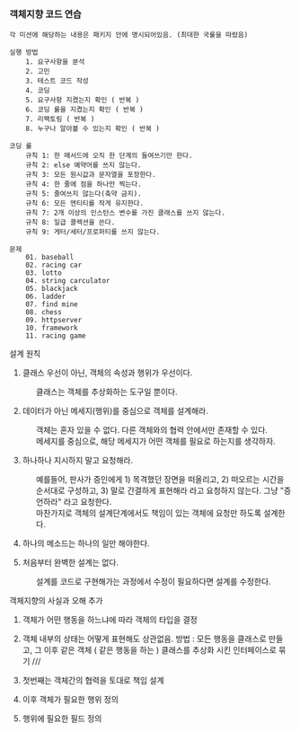 ### 객체지향 코드 연습
    각 미션에 해당하는 내용은 패키지 안에 명시되어있음. (최대한 국룰을 따랐음)
    
    실행 방법
        1. 요구사항을 분석
        2. 고민
        3. 테스트 코드 작성
        4. 코딩
        5. 요구사항 지켰는지 확인 ( 반복 )
        6. 코딩 룰을 지켰는지 확인 ( 반복 )
        7. 리팩토링 ( 반복 )
        8. 누구나 알아볼 수 있는지 확인 ( 반복 )
        
    코딩 룰
        규칙 1: 한 메서드에 오직 한 단계의 들여쓰기만 한다.
        규칙 2: else 예약어를 쓰지 않는다.
        규칙 3: 모든 원시값과 문자열을 포장한다.
        규칙 4: 한 줄에 점을 하나만 찍는다.
        규칙 5: 줄여쓰지 않는다(축약 금지).
        규칙 6: 모든 엔티티를 작게 유지한다.
        규칙 7: 2개 이상의 인스턴스 변수를 가진 클래스를 쓰지 않는다.
        규칙 8: 일급 콜렉션을 쓴다.
        규칙 9: 게터/세터/프로퍼티를 쓰지 않는다.
    
    문제
        01. baseball
        02. racing car
        03. lotto
        04. string carculator
        05. blackjack
        06. ladder
        07. find mine
        08. chess
        09. httpserver
        10. framework
        11. racing game

설계 원칙        
1. 클래스 우선이 아닌, 객체의 속성과 행위가 우선이다.
    <ul>클래스는 객체를 추상화하는 도구일 뿐이다.</ul>
    
2. 데이터가 아닌 메세지(행위)를 중심으로 객체를 설계해라.
    <ul>객체는 혼자 있을 수 없다. 다른 객체와의 협력 안에서만 존재할 수 있다.</ul>
    <ul>메세지를 중심으로, 해당 메세지가 어떤 객체를 필요로 하는지를 생각하자.</ul>
    
3. 하나하나 지시하지 말고 요청해라.
    <ul>예를들어, 판사가 증인에게 1) 목격했던 장면을 떠올리고, 2) 떠오르는 시간을 순서대로 구성하고, 3) 말로 간결하게 표현해라 라고 요청하지 않는다. 그냥 "증언하라" 라고 요청한다.</ul>
    <ul>마찬가지로 객체의 설계단계에서도 책임이 있는 객체에 요청만 하도록 설계한다.</ul>
    
4. 하나의 메소드는 하나의 일만 해야한다.

5. 처음부터 완벽한 설계는 없다.
    <ul>설계를 코드로 구현해가는 과정에서 수정이 필요하다면 설계를 수정한다.</ul>
    
객체지향의 사실과 오해
추가
1. 객체가 어떤 행동을 하느냐에 따라 객체의 타입을 결정
2. 객체 내부의 상태는 어떻게 표현해도 상관없음.
방법 : 모든 행동을 클래스로 만들고, 그 이후 같은 객체 ( 같은 행동을 하는 ) 클래스를 추상화 시킨 인터페이스로 묶기
///

3. 첫번째는 객체간의 협력을 토대로 책임 설계
4. 이후 객체가 필요한 행위 정의
5. 행위에 필요한 필드 정의
